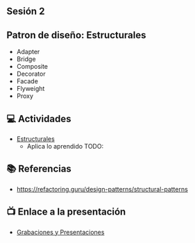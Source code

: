 Sesión 2
-

## Patron de diseño: Estructurales
- Adapter
- Bridge
- Composite
- Decorator
- Facade
- Flyweight
- Proxy

## 💻 Actividades
- [Estructurales](https://leetcode.com/playground/)
    - Aplica lo aprendido TODO:

## 📚 Referencias
- https://refactoring.guru/design-patterns/structural-patterns

## 📺 Enlace a la presentación 
- [Grabaciones y Presentaciones](/Grabaciones_y_Presentaciones.md)
